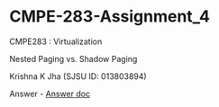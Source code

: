 # CMPE-283-Assignment_4
CMPE283 : Virtualization

Nested Paging vs. Shadow Paging

Krishna K Jha (SJSU ID: 013803894)

Answer - <a href="https://drive.google.com/file/d/1y9i6CpeXsz62idnaGGJblmyL-HTUYrz6/view?usp=sharing">Answer doc</a>
